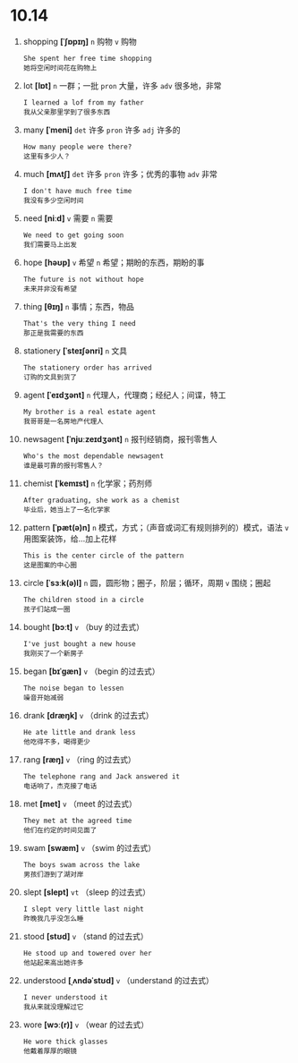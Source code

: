 # 10.14

1. shopping **[ˈʃɒpɪŋ]** `n` 购物 `v` 购物

   ```
   She spent her free time shopping
   她将空闲时间花在购物上
   ```

2. lot **[lɒt]** `n` 一群；一批 `pron` 大量，许多 `adv` 很多地，非常

   ```
   I learned a lof from my father
   我从父亲那里学到了很多东西
   ```

3. many **[ˈmeni]** `det` 许多 `pron` 许多 `adj` 许多的

   ```
   How many people were there?
   这里有多少人？
   ```

4. much **[mʌtʃ]** `det` 许多 `pron` 许多；优秀的事物 `adv` 非常

   ```
   I don't have much free time
   我没有多少空闲时间
   ```

5. need **[niːd]** `v` 需要 `n` 需要

   ```
   We need to get going soon
   我们需要马上出发
   ```

6. hope **[həʊp]** `v` 希望 `n` 希望；期盼的东西，期盼的事

   ```
   The future is not without hope
   未来并非没有希望
   ```

7. thing **[θɪŋ]** `n` 事情；东西，物品

   ```
   That's the very thing I need
   那正是我需要的东西
   ```

8. stationery **[ˈsteɪʃənri]** `n` 文具

   ```
   The stationery order has arrived
   订购的文具到货了
   ```

9. agent **[ˈeɪdʒənt]** `n` 代理人，代理商；经纪人；间谍，特工

   ```
   My brother is a real estate agent
   我哥哥是一名房地产代理人
   ```

10. newsagent **[ˈnjuːzeɪdʒənt]** `n` 报刊经销商，报刊零售人

    ```
    Who's the most dependable newsagent
    谁是最可靠的报刊零售人？
    ```

11. chemist **[ˈkemɪst]** `n` 化学家；药剂师

    ```
    After graduating, she work as a chemist
    毕业后，她当上了一名化学家
    ```

12. pattern **[ˈpæt(ə)n]** `n` 模式，方式；（声音或词汇有规则排列的）模式，语法 `v` 用图案装饰，给...加上花样

    ```
    This is the center circle of the pattern
    这是图案的中心圈
    ```

13. circle **[ˈsɜːk(ə)l]** `n` 圆，圆形物；圈子，阶层；循环，周期 `v` 围绕；圈起

    ```
    The children stood in a circle
    孩子们站成一圈
    ```

14. bought **[bɔːt]** `v` （buy 的过去式）

    ```
    I've just bought a new house
    我刚买了一个新房子
    ```

15. began **[bɪˈɡæn]** `v` （begin 的过去式）

    ```
    The noise began to lessen
    噪音开始减弱
    ```

16. drank **[dræŋk]** `v` （drink 的过去式）

    ```
    He ate little and drank less
    他吃得不多，喝得更少
    ```

17. rang **[ræŋ]** `v` （ring 的过去式）

    ```
    The telephone rang and Jack answered it
    电话响了，杰克接了电话
    ```

18. met **[met]** `v` （meet 的过去式）

    ```
    They met at the agreed time
    他们在约定的时间见面了
    ```

19. swam **[swæm]** `v` （swim 的过去式）

    ```
    The boys swam across the lake
    男孩们游到了湖对岸
    ```

20. slept **[slept]** `vt` （sleep 的过去式）

    ```
    I slept very little last night
    昨晚我几乎没怎么睡
    ```

21. stood **[stʊd]** `v` （stand 的过去式）

    ```
    He stood up and towered over her
    他站起来高出她许多
    ```

22. understood **[ˌʌndəˈstʊd]** `v` （understand 的过去式）

    ```
    I never understood it
    我从来就没理解过它
    ```

23. wore **[wɔː(r)]** `v` （wear 的过去式）

    ```
    He wore thick glasses
    他戴着厚厚的眼镜
    ```
